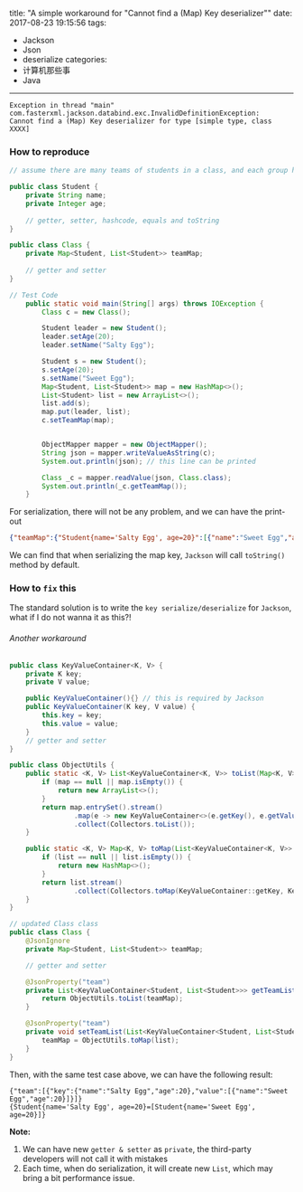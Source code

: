 title: "A simple workaround for \"Cannot find a (Map) Key deserializer\""
date: 2017-08-23 19:15:56
tags:
 - Jackson
 - Json
 - deserialize
categories:
  - 计算机那些事
  - Java
---
```
Exception in thread "main" com.fasterxml.jackson.databind.exc.InvalidDefinitionException: 
Cannot find a (Map) Key deserializer for type [simple type, class XXXX]
```
<!-- more -->

### How to reproduce
```java
// assume there are many teams of students in a class, and each group has a team leader

public class Student {
    private String name;
    private Integer age;
    
    // getter, setter, hashcode, equals and toString 
}

public class Class {
    private Map<Student, List<Student>> teamMap;
    
    // getter and setter
}

// Test Code
    public static void main(String[] args) throws IOException {
        Class c = new Class();

        Student leader = new Student();
        leader.setAge(20);
        leader.setName("Salty Egg");

        Student s = new Student();
        s.setAge(20);
        s.setName("Sweet Egg");
        Map<Student, List<Student>> map = new HashMap<>();
        List<Student> list = new ArrayList<>();
        list.add(s);
        map.put(leader, list);
        c.setTeamMap(map);


        ObjectMapper mapper = new ObjectMapper();
        String json = mapper.writeValueAsString(c);
        System.out.println(json); // this line can be printed

        Class _c = mapper.readValue(json, Class.class);
        System.out.println(_c.getTeamMap());
    }

```
For serialization, there will not be any problem, and we can have the print-out
```json
{"teamMap":{"Student{name='Salty Egg', age=20}":[{"name":"Sweet Egg","age":20}]}}
```
We can find that when serializing the map key, `Jackson` will call `toString()` method by default.

### How to `fix` this
The standard solution is to write the `key serialize/deserialize` for `Jackson`, what if I do not wanna it as this?!

###### Another workaround

```java
public class KeyValueContainer<K, V> {
    private K key;
    private V value;

    public KeyValueContainer(){} // this is required by Jackson
    public KeyValueContainer(K key, V value) {
        this.key = key;
        this.value = value;
    }
    // getter and setter
}

public class ObjectUtils {
    public static <K, V> List<KeyValueContainer<K, V>> toList(Map<K, V> map) {
        if (map == null || map.isEmpty()) {
            return new ArrayList<>();
        }
        return map.entrySet().stream()
                .map(e -> new KeyValueContainer<>(e.getKey(), e.getValue()))
                .collect(Collectors.toList());
    }

    public static <K, V> Map<K, V> toMap(List<KeyValueContainer<K, V>> list) {
        if (list == null || list.isEmpty()) {
            return new HashMap<>();
        }
        return list.stream()
                .collect(Collectors.toMap(KeyValueContainer::getKey, KeyValueContainer::getValue));
    }
}

// updated Class class
public class Class {
    @JsonIgnore
    private Map<Student, List<Student>> teamMap;

    // getter and setter

    @JsonProperty("team")
    private List<KeyValueContainer<Student, List<Student>>> getTeamList() {
        return ObjectUtils.toList(teamMap);
    }

    @JsonProperty("team")
    private void setTeamList(List<KeyValueContainer<Student, List<Student>>> list) {
        teamMap = ObjectUtils.toMap(list);
    }
}    
```

Then, with the same test case above, we can have the following result:
```
{"team":[{"key":{"name":"Salty Egg","age":20},"value":[{"name":"Sweet Egg","age":20}]}]}
{Student{name='Salty Egg', age=20}=[Student{name='Sweet Egg', age=20}]}
```

**Note:**
1. We can have new `getter & setter` as `private`, the third-party developers will not call it with mistakes
2. Each time, when do serialization, it will create new `List`, which may bring a bit performance issue.

